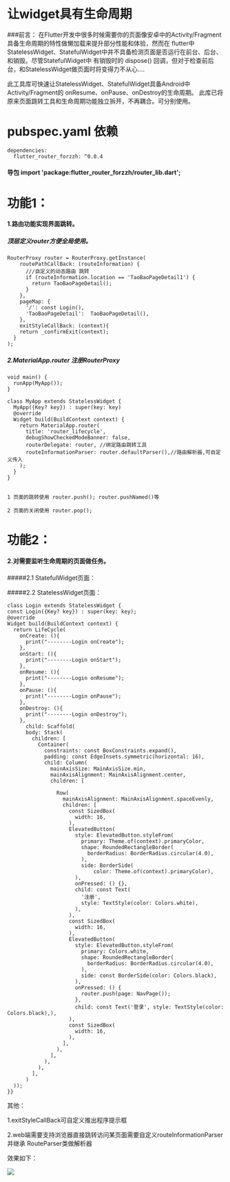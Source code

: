 # 让widget具有生命周期

###前言：
 在Flutter开发中很多时候需要你的页面像安卓中的Activity/Fragment具备生命周期的特性做懒加载来提升部分性能和体验，然而在
 flutter中StatelessWidget、StatefulWidget中并不具备检测页面是否运行在前台、后台、和销毁。尽管StatefulWidget中
 有销毁时的 dispose() 回调，但对于检查前后台，和StatelessWidget做页面时将变得力不从心....

 此工具库可快速让StatelessWidget、StatefulWidget具备Android中Activity/Fragment的 onResume、onPause、onDestroy的生命周期。
 此库已将原来页面跳转工具和生命周期功能独立拆开，不再耦合。可分别使用。

# pubspec.yaml 依赖
    dependencies:
      flutter_router_forzzh: ^0.0.4

#### 导包 import 'package:flutter_router_forzzh/router_lib.dart';

# 功能1：

#### 1.路由功能实现界面跳转。

##### 顶层定义router方便全局使用。

    RouterProxy router = RouterProxy.getInstance(
        routePathCallBack: (routeInformation) {
          ///自定义的动态路由 跳转
          if (routeInformation.location == 'TaoBaoPageDetail1') {
            return TaoBaoPageDetail();
          }
        },
        pageMap: {
          '/': const Login(),
          'TaoBaoPageDetail':  TaoBaoPageDetail(),
        },
        exitStyleCallBack: (context){
        return _confirmExit(context);
      }
    );


##### 2.MaterialApp.router 注册RouterProxy

    void main() {
   	  runApp(MyApp());
   	}
   	
   	class MyApp extends StatelessWidget {
   	  MyApp({Key? key}) : super(key: key)
   	  @override
   	  Widget build(BuildContext context) {
   		return MaterialApp.router(
   		  title: 'router_lifecycle',
   		  debugShowCheckedModeBanner: false,
   		  routerDelegate: router, //绑定路由跳转工具
   		  routeInformationParser: router.defaultParser(),//路由解析器,可自定义传入
   		);
   	  }
   	}


    1 页面的跳转使用 router.push(); router.pushNamed()等
    
    2 页面的关闭使用 router.pop();



# 功能2：

#### 2.对需要监听生命周期的页面做任务。

#####2.1 StatefulWidget页面：

#####2.2 StatelessWidget页面：

	class Login extends StatelessWidget {
    const Login({Key? key}) : super(key: key);
    @override
    Widget build(BuildContext context) {
      return LifeCycle(
        onCreate: (){
          print("--------Login onCreate");
        },
        onStart: (){
          print("--------Login onStart");
        },
        onResume: (){
          print("--------Login onResume");
        },
        onPause: (){
          print("--------Login onPause");
        },
        onDestroy: (){
          print("--------Login onDestroy");
        },
          child: Scaffold(
          body: Stack(
            children: [
              Container(
                constraints: const BoxConstraints.expand(),
                padding: const EdgeInsets.symmetric(horizontal: 16),
                child: Column(
                  mainAxisSize: MainAxisSize.min,
                  mainAxisAlignment: MainAxisAlignment.center,
                  children: [
  
                    Row(
                      mainAxisAlignment: MainAxisAlignment.spaceEvenly,
                      children: [
                        const SizedBox(
                          width: 16,
                        ),
                        ElevatedButton(
                          style: ElevatedButton.styleFrom(
                            primary: Theme.of(context).primaryColor,
                            shape: RoundedRectangleBorder(
                              borderRadius: BorderRadius.circular(4.0),
                            ),
                            side: BorderSide(
                                color: Theme.of(context).primaryColor),
                          ),
                          onPressed: () {},
                          child: const Text(
                            '注册',
                            style: TextStyle(color: Colors.white),
                          ),
                        ),
                        const SizedBox(
                          width: 16,
                        ),
                        ElevatedButton(
                          style: ElevatedButton.styleFrom(
                            primary: Colors.white,
                            shape: RoundedRectangleBorder(
                              borderRadius: BorderRadius.circular(4.0),
                            ),
                            side: const BorderSide(color: Colors.black),
                          ),
                          onPressed: () {
                            router.push(page: NavPage());
                          },
                          child: const Text('登录', style: TextStyle(color: Colors.black),),
                        ),
                        const SizedBox(
                          width: 16,
                        ),
                      ],
                    ),
                  ],
                ),
              ),
            ],
          )
      ));
    }}


其他：

 1.exitStyleCallBack可自定义推出程序提示框

 2.web端需要支持浏览器直接跳转访问某页面需要自定义routeInformationParser并继承 RouteParser类做解析器


效果如下：

![](https://github.com/zhengzaihong/router_lifecycle/blob/master/images/GIF.gif)